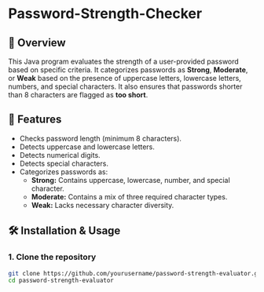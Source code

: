 # Password-Strength-Checker

## 📌 Overview
This Java program evaluates the strength of a user-provided password based on specific criteria. It categorizes passwords as **Strong**, **Moderate**, or **Weak** based on the presence of uppercase letters, lowercase letters, numbers, and special characters. It also ensures that passwords shorter than 8 characters are flagged as **too short**.

## 🚀 Features
- Checks password length (minimum 8 characters).
- Detects uppercase and lowercase letters.
- Detects numerical digits.
- Detects special characters.
- Categorizes passwords as:
  - **Strong:** Contains uppercase, lowercase, number, and special character.
  - **Moderate:** Contains a mix of three required character types.
  - **Weak:** Lacks necessary character diversity.

## 🛠️ Installation & Usage
### **1. Clone the repository**
```sh
git clone https://github.com/yourusername/password-strength-evaluator.git
cd password-strength-evaluator
